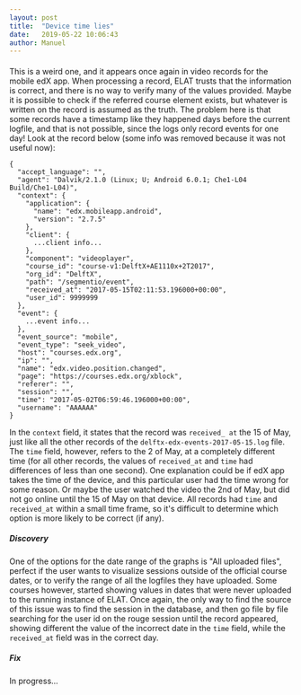 ```yaml
---
layout: post
title:  "Device time lies"
date:   2019-05-22 10:06:43
author: Manuel
---
```


#### 

This is a weird one, and it appears once again in video records for the mobile edX app. 
When processing a record, ELAT  trusts that the information is correct, and there is no way to verify 
many of the values provided.
Maybe it is possible to check if the referred course element exists, but whatever is written on the record is
assumed as the truth.
The problem here is that some records have a timestamp like they happened days before the current logfile, and
that is not possible, since the logs only record events for one day!
Look at the record below (some info was removed because it was not useful now):

````
{
  "accept_language": "",
  "agent": "Dalvik/2.1.0 (Linux; U; Android 6.0.1; Che1-L04 Build/Che1-L04)",
  "context": {
    "application": {
      "name": "edx.mobileapp.android",
      "version": "2.7.5"
    },
    "client": {
      ...client info...
    },
    "component": "videoplayer",
    "course_id": "course-v1:DelftX+AE1110x+2T2017",
    "org_id": "DelftX",
    "path": "/segmentio/event",
    "received_at": "2017-05-15T02:11:53.196000+00:00",
    "user_id": 9999999
  },
  "event": {
    ...event info...
  },
  "event_source": "mobile",
  "event_type": "seek_video",
  "host": "courses.edx.org",
  "ip": "",
  "name": "edx.video.position.changed",
  "page": "https://courses.edx.org/xblock",
  "referer": "",
  "session": "",
  "time": "2017-05-02T06:59:46.196000+00:00",
  "username": "AAAAAA"
}
````
In the `context` field, it states that the record was `received_ at` the 15 of May, just like all the other records of the
`delftx-edx-events-2017-05-15.log` file.
The `time` field, however, refers to the 2 of May, at a completely different time (for all other records, the values of 
`received_at` and `time` had differences of less than one second).
One explanation could be if edX app takes the time of the device, and this particular user had the time wrong for some reason.
Or maybe the user watched the video the 2nd of May, but did not go online until the 15 of May on that device.
All records had `time` and `received_at` within a small time frame, so it's difficult to determine which option is more 
likely to be correct (if any).

##### Discovery
One of the options for the date range of the graphs is "All uploaded files", perfect if the user wants to visualize sessions
outside of the official course dates, or to verify the range of all the logfiles they have uploaded.
Some courses however, started showing values in dates that were never uploaded to the running instance of ELAT. 
Once again, the only way to find the source of this issue was to find the session in the database, and then go file by file
searching for the user id on the rouge session until the record appeared, showing different the value of the incorrect date in 
the `time` field, while the `received_at` field was in the correct day.

##### Fix
In progress...
